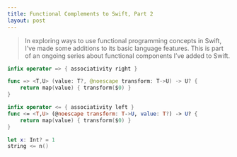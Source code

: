 ```yaml
---
title: Functional Complements to Swift, Part 2
layout: post
---
```

> In exploring ways to use functional programming concepts in Swift, I’ve made some additions to its basic language features. This is part of an ongoing series about functional components I’ve added to Swift. 

```swift
infix operator => { associativity right }

func => <T,U> (value: T?, @noescape transform: T->U) -> U? {
    return map(value) { transform($0) }
}
```


```swift
infix operator <= { associativity left }
func <= <T,U> (@noescape transform: T->U, value: T?) -> U? {
    return map(value) { transform($0) }
}
```


```swift
let x: Int? = 1
string <= n()
```
